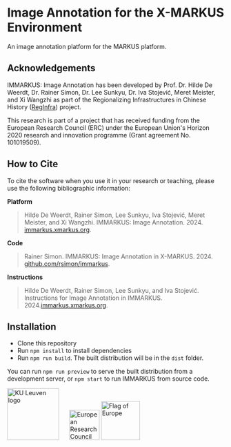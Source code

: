 # Image Annotation for the X-MARKUS Environment

An image annotation platform for the MARKUS platform.

## Acknowledgements

IMMARKUS: Image Annotation has been developed by Prof. Dr. Hilde De Weerdt, 
Dr. Rainer Simon, Dr. Lee Sunkyu, Dr. Iva Stojević, Meret Meister, and Xi 
Wangzhi as part of the Regionalizing Infrastructures in Chinese History
([RegInfra](https://www.infrastructurelives.eu/)) project.

This research is part of a project that has received funding from the European 
Research Council (ERC) under the European Union's Horizon 2020 research and 
innovation programme (Grant agreement No. 101019509).

## How to Cite

To cite the software when you use it in your research or teaching, please use 
the following bibliographic information:

__Platform__

> Hilde De Weerdt, Rainer Simon, Lee Sunkyu, Iva Stojević, Meret Meister, 
> and Xi Wangzhi. IMMARKUS: Image Annotation. 2024. 
> [immarkus.xmarkus.org](https://immarkus.xmarkus.org).

__Code__

> Rainer Simon. IMMARKUS: Image Annotation in X-MARKUS. 2024. 
> [github.com/rsimon/immarkus](https://github.com/rsimon/immarkus).

__Instructions__

> Hilde De Weerdt, Rainer Simon, Lee Sunkyu, and Iva Stojević. Instructions
> for Image Annotation in IMMARKUS. 2024.[immarkus.xmarkus.org](https://immarkus.xmarkus.org).

## Installation

- Clone this repository
- Run `npm install` to install dependencies
- Run `npm run build`. The built distribution will be in the `dist` folder.

You can run `npm run preview` to serve the built distribution from a development server, or `npm start` to run IMMARKUS from source code.

<img src="https://raw.githubusercontent.com/rsimon/immarkus/main/public/images/ku_leuven_logo.svg" alt="KU Leuven logo" style="width: 120px; padding: 0 20px 12px 0;" />

<img src="https://raw.githubusercontent.com/rsimon/immarkus/main/public/images/european_research_council_logo.svg" alt="European Research Council logo" style="width: 70px" />

<img src="https://raw.githubusercontent.com/rsimon/immarkus/main/public/images/europe_flag.svg" alt="Flag of Europe" style="width: 90px" />

